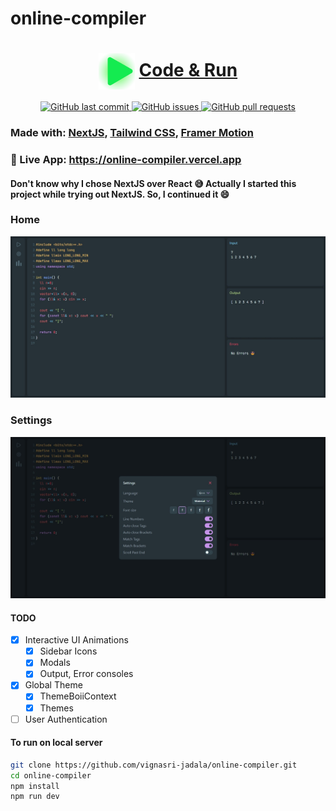 # online-compiler
<h1 align="center">
    <img src="components/Logo/green_svg.svg" valign="middle" width="58" height="58" alt="Code & Run" />
    <a href="https://github.com/vignasri-jadala/online-compiler">
        <span valign="middle">
                Code & Run
        </span>
    </a>
</h1>

<p align="center">
    <a href="https://github.com/vignasri-jadala/online-compiler/commits/master">
    <img src="https://img.shields.io/github/last-commit/vignasri-jadala/online-compiler.svg?style=for-the-badge&logo=github&logoColor=white"
         alt="GitHub last commit">
    </a>
    <a href="https://github.com/vignasri-jadala/online-compiler/issues">
    <img src="https://img.shields.io/github/issues/vignasri-jadala/online-compiler.svg?style=for-the-badge&logo=github&logoColor=white"
         alt="GitHub issues">
    </a>
    <a href="https://github.com/vignasri-jadala/online-compiler/pulls">
    <img src="https://img.shields.io/github/issues-pr-raw/vignasri-jadala/online-compiler.svg?style=for-the-badge&logo=github&logoColor=white"
         alt="GitHub pull requests">
    </a>
</p>

### Made with: [NextJS](https://nextjs.org/), [Tailwind CSS](https://tailwindcss.com/), [Framer Motion](https://www.framer.com/motion/)
### 🚀 Live App: https://online-compiler.vercel.app
#### Don't know why I chose NextJS over React :sweat_smile: Actually I started this project while trying out NextJS. So, I continued it :smile:

### Home
![Home](./screenshots/home.jpeg)

### Settings
![Settings](./screenshots/settings.jpeg)

#### TODO
- [x] Interactive UI Animations
    - [x] Sidebar Icons
    - [x] Modals
    - [x] Output, Error consoles
- [x] Global Theme
    - [x] ThemeBoiiContext
    - [x] Themes
- [ ] User Authentication

#### To run on local server
```bash
git clone https://github.com/vignasri-jadala/online-compiler.git
cd online-compiler
npm install
npm run dev
```
